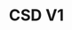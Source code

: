 ---
layout: portfolio_detail
order: 1
title:  CSD V1
name: csd-v1
badge-description: CSD V1 Description
filter: filter-web
badge-image: badge.png
category:
client:
project-date:
project-url:
github-repository:
images:
    - 'testimonials-1.jpg'
    - 'testimonials-2.jpg'
    - 'testimonials-3.jpg'
---